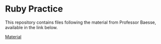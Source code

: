 # Ruby Practice

This repository contains files following the material from Professor Baesse, available in the link below.

[Material](http://www.professor.pbaesse.net/disciplinas/ruby/)
